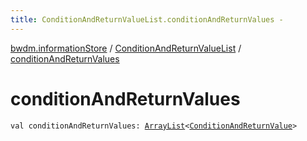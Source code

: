 ```yaml
---
title: ConditionAndReturnValueList.conditionAndReturnValues - 
---
```


[bwdm.informationStore](../index.html) / [ConditionAndReturnValueList](index.html) / [conditionAndReturnValues](./condition-and-return-values.html)

# conditionAndReturnValues

`val conditionAndReturnValues: `[`ArrayList`](http://docs.oracle.com/javase/6/docs/api/java/util/ArrayList.html)`<`[`ConditionAndReturnValue`](-condition-and-return-value/index.html)`>`